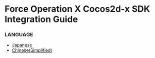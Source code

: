 # Force Operation X Cocos2d-x SDK Integration Guide

### LANGUAGE
* [Japanese](./lang/ja/README.md)
* [Chinese(Simplified)](./lang/zh-cn/README.md)
